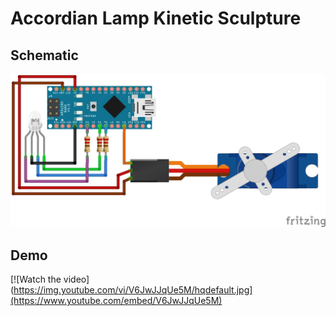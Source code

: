 # Accordian Lamp Kinetic Sculpture

## Schematic

![](./.data/accordion-lamp-breadboard.png)

## Demo

[![Watch the video](https://img.youtube.com/vi/V6JwJJqUe5M/hqdefault.jpg](https://www.youtube.com/embed/V6JwJJqUe5M)
